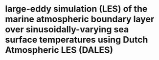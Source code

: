 # large-eddy simulation (LES) of the marine atmospheric boundary layer over sinusoidally-varying sea surface temperatures using Dutch Atmospheric LES (DALES)
